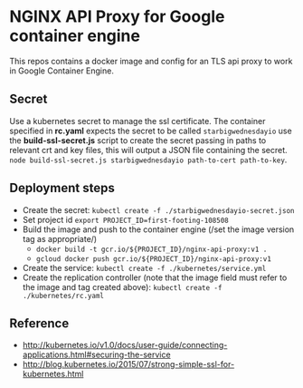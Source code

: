 # NGINX API Proxy for Google container engine
This repos contains a docker image and config for an TLS api proxy to work in Google Container Engine.

## Secret
 Use a kubernetes secret to manage the ssl certificate. The container specified in **rc.yaml** expects the secret to be called `starbigwednesdayio` use the **build-ssl-secret.js** script to create the secret passing in paths to relevant crt and key files, this will output a JSON file containing the secret.
`node build-ssl-secret.js starbigwednesdayio path-to-cert path-to-key`.

## Deployment steps
 - Create the secret: `kubectl create -f ./starbigwednesdayio-secret.json`
 - Set project id `export PROJECT_ID=first-footing-108508`
 - Build the image and push to the container engine (/set the image version tag as appropriate/)
   - `docker build -t gcr.io/${PROJECT_ID}/nginx-api-proxy:v1 .`
   - `gcloud docker push gcr.io/${PROJECT_ID}/nginx-api-proxy:v1`
 - Create the service: `kubectl create -f ./kubernetes/service.yml`
 - Create the replication controller (note that the image field must refer to the image and tag created above): `kubectl create -f ./kubernetes/rc.yaml`

## Reference
- http://kubernetes.io/v1.0/docs/user-guide/connecting-applications.html#securing-the-service
- http://blog.kubernetes.io/2015/07/strong-simple-ssl-for-kubernetes.html

